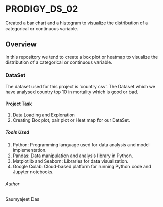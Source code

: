 # PRODIGY_DS_02
Created a bar chart and a histogram to visualize the distribution of a categorical or continuous variable.

## Overview
In this repository we tend to create a box plot or heatmap to visualize the distribution of a categorical or continuous variable.

### DataSet
The dataset used for this project is  'country.csv'. The Dataset which we have analysed country top 10 in mortality which is good or bad.

#### Project Task
1. Data Loading and Exploration
2. Creating Box plot, pair plot or Heat map for our DataSet.

##### Tools Used
1. Python: Programming language used for data analysis and model implementation.
2. Pandas: Data manipulation and analysis library in Python.
3. Matplotlib and Seaborn: Libraries for data visualization.
4. Google Colab: Cloud-based platform for running Python code and Jupyter notebooks.

###### Author
Saumyajeet Das

